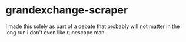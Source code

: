 # grandexchange-scraper
I made this solely as part of a debate that probably will not matter in the long run I don't even like runescape man
